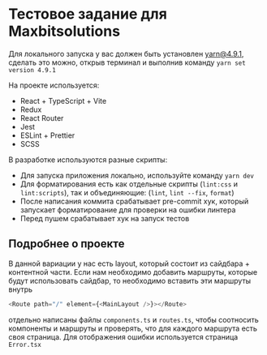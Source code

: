 # Тестовое задание для Maxbitsolutions

Для локального запуска у вас должен быть установлен yarn@4.9.1, сделать это можно, открыв терминал и выполнив команду ```yarn set version 4.9.1```

На проекте используется:
* React + TypeScript + Vite
* Redux
* React Router
* Jest
* ESLint + Prettier
* SCSS

В разработке используются разные скрипты:
* Для запуска приложения локально, используйте команду ```yarn dev```
* Для форматирования есть как отдельные скрипты  (```lint:css``` и ```lint:scripts```), так и объединяющие: (```lint```, ```lint --fix```, ```format```)
* После написания коммита срабатывает pre-commit хук, который запускает форматирование для проверки на ошибки линтера
* Перед пушем срабатывает хук на запуск тестов


## Подробнее о проекте

В данной вариации у нас есть layout, который состоит из сайдбара + контентной части. Если нам необходимо добавить маршруты, которые будут использовать сайдбар, то необходимо вставить эти маршруты внутрь
```javascript
<Route path="/" element={<MainLayout />}></Route>
```
отдельно написаны файлы ```components.ts``` и ```routes.ts```, чтобы соотносить компоненты и маршруты и проверять, что для каждого маршрута есть своя страница. Для отображения ошибки используется страница ```Error.tsx```